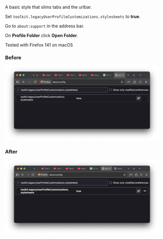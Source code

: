 A basic style that slims tabs and the urlbar.

Set `toolkit.legacyUserProfileCustomizations.stylesheets` to **true**.

Go to `about:support` in the address bar.

On **Profile Folder** click **Open Folder**.

Tested with Firefox 141 on macOS

### Before

![Before](./before.png "Before")

### After

![After](./after.png "After")
